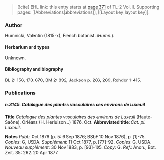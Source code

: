 > [!cite] BHL link: this entry starts at [page 371](https://www.biodiversitylibrary.org/item/103253#page/397/mode/1up) of TL-2 Vol. II.
> Supporting pages: [[Abbreviations|abbreviations]], [[Layout key|layout key]].

### Author

Humnicki, Valentin (1815-x), French botanist. (*Humn.*).

#### Herbarium and types

Unknown.

#### Bibliography and biography

BL 2: 156, 173, 670; BM 2: 892; Jackson p. 286, 289; Rehder 1: 415.

### Publications

##### n.3145. Catalogue des plantes vasculaires des environs de Luxeuil

**Title**
*Catalogue des plantes vasculaires des environs de Luxeuil* (Haute-Saône). Orléans (H. Herluison...) 1876. Oct.
**Abbreviated title**: *Cat. pl. Luxeuil*.

**Notes**
*Publ*.: Oct 1876 (p. 5: 6 Sep 1876; BSbF 10 Nov 1876), p. \[1\]-75. *Copies*: G, USDA.
*Supplément*: 11 Oct 1877, p. \[77\]-92. *Copies*: G, USDA.
*Nouveau supplément*: 30 Nov 1883, p. \[93\]-105. *Copy*: G.
*Ref*.: Anon., Bot. Zeit. 35: 262. 20 Apr 1877.

